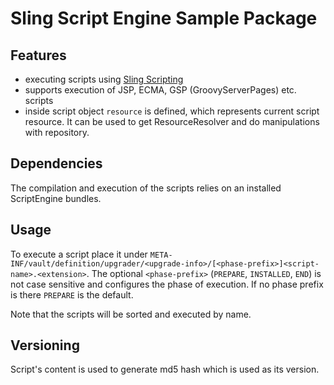 # Sling Script Engine Sample Package

## Features

- executing scripts using [Sling Scripting](https://sling.apache.org/documentation/bundles/scripting.html)
- supports execution of JSP, ECMA, GSP (GroovyServerPages) etc. scripts
- inside script object `resource` is defined, which represents current script resource. It can be used to get ResourceResolver and do manipulations with repository.

## Dependencies

The compilation and execution of the scripts relies on an installed ScriptEngine bundles.

## Usage

To execute a script place it under `META-INF/vault/definition/upgrader/<upgrade-info>/[<phase-prefix>]<script-name>.<extension>`. The optional `<phase-prefix>` (`PREPARE`, `INSTALLED`, `END`) is not case sensitive and configures the phase of execution. If no phase prefix is there `PREPARE` is the default. 

Note that the scripts will be sorted and executed by name.

## Versioning

Script's content is used to generate md5 hash which is used as its version.
